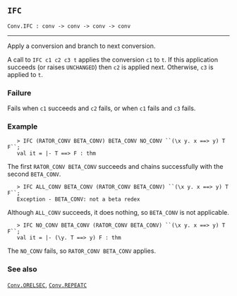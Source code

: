 ## `IFC`

``` hol4
Conv.IFC : conv -> conv -> conv -> conv
```

------------------------------------------------------------------------

Apply a conversion and branch to next conversion.

A call to `IFC c1 c2 c3 t` applies the conversion `c1` to `t`. If this
application succeeds (or raises `UNCHANGED`) then `c2` is applied next.
Otherwise, `c3` is applied to `t`.

### Failure

Fails when `c1` succeeds and `c2` fails, or when `c1` fails and `c3`
fails.

### Example

``` hol4
   > IFC (RATOR_CONV BETA_CONV) BETA_CONV NO_CONV ``(\x y. x ==> y) T F``;
   val it = |- T ==> F : thm
```

The first `RATOR_CONV BETA_CONV` succeeds and chains successfully with
the second `BETA_CONV`.

``` hol4
   > IFC ALL_CONV BETA_CONV (RATOR_CONV BETA_CONV) ``(\x y. x ==> y) T F``;
   Exception - BETA_CONV: not a beta redex
```

Although `ALL_CONV` succeeds, it does nothing, so `BETA_CONV` is not
applicable.

``` hol4
   > IFC NO_CONV BETA_CONV (RATOR_CONV BETA_CONV) ``(\x y. x ==> y) T F``;
   val it = |- (\y. T ==> y) F : thm
```

The `NO_CONV` fails, so `RATOR_CONV BETA_CONV` applies.

### See also

[`Conv.ORELSEC`](#Conv.ORELSEC), [`Conv.REPEATC`](#Conv.REPEATC)
